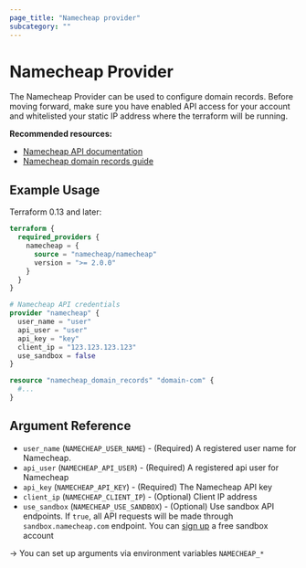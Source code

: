 ```yaml
---
page_title: "Namecheap provider"
subcategory: ""
---
```


# Namecheap Provider

The Namecheap Provider can be used to configure domain records. Before moving forward, make sure you have enabled API
access for your account and whitelisted your static IP address where the terraform will be running.

**Recommended resources:**

- [Namecheap API documentation](https://www.namecheap.com/support/api/intro/)
- [Namecheap domain records guide](guides/namecheap_domain_records_guide.md)

## Example Usage

Terraform 0.13 and later:

```tf
terraform {
  required_providers {
    namecheap = {
      source = "namecheap/namecheap"
      version = ">= 2.0.0"
    }
  }
}

# Namecheap API credentials
provider "namecheap" {
  user_name = "user"
  api_user = "user"
  api_key = "key"
  client_ip = "123.123.123.123"
  use_sandbox = false
}

resource "namecheap_domain_records" "domain-com" {
  #...
}
```

## Argument Reference

- `user_name` (`NAMECHEAP_USER_NAME`) - (Required) A registered user name for Namecheap.
- `api_user` (`NAMECHEAP_API_USER`) - (Required) A registered api user for Namecheap
- `api_key` (`NAMECHEAP_API_KEY`) - (Required) The Namecheap API key
- `client_ip` (`NAMECHEAP_CLIENT_IP`) - (Optional) Client IP address
- `use_sandbox` (`NAMECHEAP_USE_SANDBOX`) - (Optional) Use sandbox API endpoints. If `true`, all API requests will be
  made through `sandbox.namecheap.com` endpoint. You can [sign up](https://www.sandbox.namecheap.com/myaccount/signup/)
  a free sandbox account

-> You can set up arguments via environment variables `NAMECHEAP_*`

